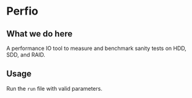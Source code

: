 # Perfio

## What we do here
A performance IO tool to measure and benchmark sanity tests on HDD, SDD, and RAID.

## Usage
Run the `run` file with valid parameters.